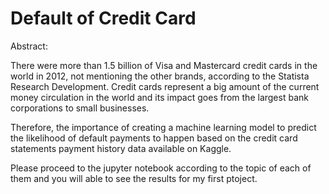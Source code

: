 # Default of Credit Card

Abstract:

There were more than 1.5 billion of Visa and Mastercard credit cards in the world in 2012, not mentioning the other brands, according to the Statista Research Development. Credit cards represent a big amount of the current money circulation in the world and its impact goes from the largest bank corporations to small businesses. 

Therefore, the importance of creating a machine learning model to predict the likelihood of default payments to happen based on the credit card statements payment history data available on Kaggle. 

Please proceed to the jupyter notebook according to the topic of each of them and you will able to see the results for my first ptoject.
